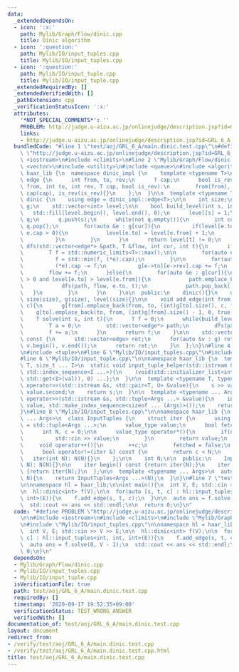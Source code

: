 ```yaml
---
data:
  _extendedDependsOn:
  - icon: ':x:'
    path: Mylib/Graph/Flow/dinic.cpp
    title: Dinic algorithm
  - icon: ':question:'
    path: Mylib/IO/input_tuples.cpp
    title: Mylib/IO/input_tuples.cpp
  - icon: ':question:'
    path: Mylib/IO/input_tuple.cpp
    title: Mylib/IO/input_tuple.cpp
  _extendedRequiredBy: []
  _extendedVerifiedWith: []
  _pathExtension: cpp
  _verificationStatusIcon: ':x:'
  attributes:
    '*NOT_SPECIAL_COMMENTS*': ''
    PROBLEM: http://judge.u-aizu.ac.jp/onlinejudge/description.jsp?id=GRL_6_A
    links:
    - http://judge.u-aizu.ac.jp/onlinejudge/description.jsp?id=GRL_6_A
  bundledCode: "#line 1 \"test/aoj/GRL_6_A/main.dinic.test.cpp\"\n#define PROBLEM\
    \ \"http://judge.u-aizu.ac.jp/onlinejudge/description.jsp?id=GRL_6_A\"\n\n#include\
    \ <iostream>\n#include <climits>\n#line 2 \"Mylib/Graph/Flow/dinic.cpp\"\n#include\
    \ <vector>\n#include <utility>\n#include <queue>\n#include <algorithm>\n\nnamespace\
    \ haar_lib {\n  namespace dinic_impl {\n    template <typename T>\n    struct\
    \ edge {\n      int from, to, rev;\n      T cap;\n      bool is_rev;\n      edge(int\
    \ from, int to, int rev, T cap, bool is_rev):\n        from(from), to(to), rev(rev),\
    \ cap(cap), is_rev(is_rev){}\n    };\n  }\n\n  template <typename T>\n  class\
    \ dinic {\n    using edge = dinic_impl::edge<T>;\n\n    int size;\n    std::vector<std::vector<edge>>\
    \ g;\n    std::vector<int> level;\n\n    bool build_level(int s, int t){\n   \
    \   std::fill(level.begin(), level.end(), 0);\n      level[s] = 1;\n      std::queue<int>\
    \ q;\n      q.push(s);\n      while(not q.empty()){\n        int cur = q.front();\
    \ q.pop();\n        for(auto &e : g[cur]){\n          if(level[e.to] == 0 and\
    \ e.cap > 0){\n            level[e.to] = level[e.from] + 1;\n            q.push(e.to);\n\
    \          }\n        }\n      }\n      return level[t] != 0;\n    }\n\n    void\
    \ dfs(std::vector<edge*> &path, T &flow, int cur, int t){\n      if(cur == t){\n\
    \        T f = std::numeric_limits<T>::max();\n\n        for(auto e : path){\n\
    \          f = std::min(f, (*e).cap);\n        }\n\n        for(auto e : path){\n\
    \          (*e).cap -= f;\n          g[e->to][e->rev].cap += f;\n        }\n\n\
    \        flow += f;\n      }else{\n        for(auto &e : g[cur]){\n          if(e.cap\
    \ > 0 and level[e.to] > level[e.from]){\n            path.emplace_back(&e);\n\
    \            dfs(path, flow, e.to, t);\n            path.pop_back();\n       \
    \   }\n        }\n      }\n    }\n\n  public:\n    dinic(){}\n    dinic(int size):\
    \ size(size), g(size), level(size){}\n\n    void add_edge(int from, int to, T\
    \ c){\n      g[from].emplace_back(from, to, (int)g[to].size(), c, false);\n  \
    \    g[to].emplace_back(to, from, (int)g[from].size() - 1, 0, true);\n    }\n\n\
    \    T solve(int s, int t){\n      T f = 0;\n      while(build_level(s, t)){\n\
    \        T a = 0;\n        std::vector<edge*> path;\n        dfs(path, a, s, t);\n\
    \        f += a;\n      }\n      return f;\n    }\n\n    std::vector<edge> edges()\
    \ const {\n      std::vector<edge> ret;\n      for(auto &v : g) ret.insert(ret.end(),\
    \ v.begin(), v.end());\n      return ret;\n    }\n  };\n}\n#line 4 \"Mylib/IO/input_tuples.cpp\"\
    \n#include <tuple>\n#line 6 \"Mylib/IO/input_tuples.cpp\"\n#include <initializer_list>\n\
    #line 6 \"Mylib/IO/input_tuple.cpp\"\n\nnamespace haar_lib {\n  template <typename\
    \ T, size_t ... I>\n  static void input_tuple_helper(std::istream &s, T &val,\
    \ std::index_sequence<I ...>){\n    (void)std::initializer_list<int>{(void(s >>\
    \ std::get<I>(val)), 0) ...};\n  }\n\n  template <typename T, typename U>\n  std::istream&\
    \ operator>>(std::istream &s, std::pair<T, U> &value){\n    s >> value.first >>\
    \ value.second;\n    return s;\n  }\n\n  template <typename ... Args>\n  std::istream&\
    \ operator>>(std::istream &s, std::tuple<Args ...> &value){\n    input_tuple_helper(s,\
    \ value, std::make_index_sequence<sizeof ... (Args)>());\n    return s;\n  }\n\
    }\n#line 8 \"Mylib/IO/input_tuples.cpp\"\n\nnamespace haar_lib {\n  template <typename\
    \ ... Args>\n  class InputTuples {\n    struct iter {\n      using value_type\
    \ = std::tuple<Args ...>;\n      value_type value;\n      bool fetched = false;\n\
    \      int N, c = 0;\n\n      value_type operator*(){\n        if(not fetched){\n\
    \          std::cin >> value;\n        }\n        return value;\n      }\n\n \
    \     void operator++(){\n        ++c;\n        fetched = false;\n      }\n\n\
    \      bool operator!=(iter &) const {\n        return c < N;\n      }\n\n   \
    \   iter(int N): N(N){}\n    };\n\n    int N;\n\n  public:\n    InputTuples(int\
    \ N): N(N){}\n\n    iter begin() const {return iter(N);}\n    iter end() const\
    \ {return iter(N);}\n  };\n\n  template <typename ... Args>\n  auto input_tuples(int\
    \ N){\n    return InputTuples<Args ...>(N);\n  }\n}\n#line 7 \"test/aoj/GRL_6_A/main.dinic.test.cpp\"\
    \n\nnamespace hl = haar_lib;\n\nint main(){\n  int V, E; std::cin >> V >> E;\n\
    \n  hl::dinic<int> f(V);\n\n  for(auto [s, t, c] : hl::input_tuples<int, int,\
    \ int>(E)){\n    f.add_edge(s, t, c);\n  }\n\n  auto ans = f.solve(0, V - 1);\n\
    \  std::cout << ans << std::endl;\n\n  return 0;\n}\n"
  code: "#define PROBLEM \"http://judge.u-aizu.ac.jp/onlinejudge/description.jsp?id=GRL_6_A\"\
    \n\n#include <iostream>\n#include <climits>\n#include \"Mylib/Graph/Flow/dinic.cpp\"\
    \n#include \"Mylib/IO/input_tuples.cpp\"\n\nnamespace hl = haar_lib;\n\nint main(){\n\
    \  int V, E; std::cin >> V >> E;\n\n  hl::dinic<int> f(V);\n\n  for(auto [s, t,\
    \ c] : hl::input_tuples<int, int, int>(E)){\n    f.add_edge(s, t, c);\n  }\n\n\
    \  auto ans = f.solve(0, V - 1);\n  std::cout << ans << std::endl;\n\n  return\
    \ 0;\n}\n"
  dependsOn:
  - Mylib/Graph/Flow/dinic.cpp
  - Mylib/IO/input_tuples.cpp
  - Mylib/IO/input_tuple.cpp
  isVerificationFile: true
  path: test/aoj/GRL_6_A/main.dinic.test.cpp
  requiredBy: []
  timestamp: '2020-09-17 19:52:35+09:00'
  verificationStatus: TEST_WRONG_ANSWER
  verifiedWith: []
documentation_of: test/aoj/GRL_6_A/main.dinic.test.cpp
layout: document
redirect_from:
- /verify/test/aoj/GRL_6_A/main.dinic.test.cpp
- /verify/test/aoj/GRL_6_A/main.dinic.test.cpp.html
title: test/aoj/GRL_6_A/main.dinic.test.cpp
---
```

